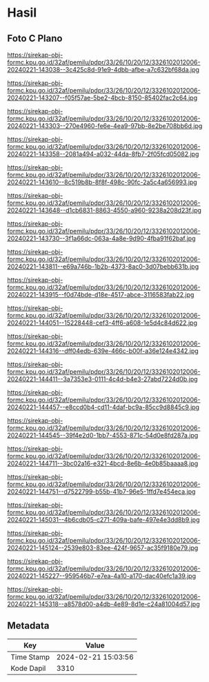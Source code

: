# Hasil

## Foto C Plano

https://sirekap-obj-formc.kpu.go.id/32af/pemilu/pdpr/33/26/10/20/12/3326102012006-20240221-143038--3c425c8d-91e9-4dbb-afbe-a7c632bf68da.jpg

https://sirekap-obj-formc.kpu.go.id/32af/pemilu/pdpr/33/26/10/20/12/3326102012006-20240221-143207--f05f57ae-5be2-4bcb-8150-85402fac2c64.jpg

https://sirekap-obj-formc.kpu.go.id/32af/pemilu/pdpr/33/26/10/20/12/3326102012006-20240221-143303--270e4960-fe6e-4ea9-97bb-8e2be708bb6d.jpg

https://sirekap-obj-formc.kpu.go.id/32af/pemilu/pdpr/33/26/10/20/12/3326102012006-20240221-143358--2081a494-a032-44da-8fb7-2f05fcd05082.jpg

https://sirekap-obj-formc.kpu.go.id/32af/pemilu/pdpr/33/26/10/20/12/3326102012006-20240221-143610--8c519b8b-8f8f-498c-90fc-2a5c4a656993.jpg

https://sirekap-obj-formc.kpu.go.id/32af/pemilu/pdpr/33/26/10/20/12/3326102012006-20240221-143648--d1cb6831-8863-4550-a960-9238a208d23f.jpg

https://sirekap-obj-formc.kpu.go.id/32af/pemilu/pdpr/33/26/10/20/12/3326102012006-20240221-143730--3f1a66dc-063a-4a8e-9d90-4fba91f62baf.jpg

https://sirekap-obj-formc.kpu.go.id/32af/pemilu/pdpr/33/26/10/20/12/3326102012006-20240221-143811--e69a746b-1b2b-4373-8ac0-3d07bebb631b.jpg

https://sirekap-obj-formc.kpu.go.id/32af/pemilu/pdpr/33/26/10/20/12/3326102012006-20240221-143915--f0d74bde-d18e-4517-abce-3116583fab22.jpg

https://sirekap-obj-formc.kpu.go.id/32af/pemilu/pdpr/33/26/10/20/12/3326102012006-20240221-144051--15228448-cef3-4ff6-a608-1e5d4c84d622.jpg

https://sirekap-obj-formc.kpu.go.id/32af/pemilu/pdpr/33/26/10/20/12/3326102012006-20240221-144316--dff04edb-639e-466c-b00f-a36e124e4342.jpg

https://sirekap-obj-formc.kpu.go.id/32af/pemilu/pdpr/33/26/10/20/12/3326102012006-20240221-144411--3a7353e3-0111-4c4d-b4e3-27abd7224d0b.jpg

https://sirekap-obj-formc.kpu.go.id/32af/pemilu/pdpr/33/26/10/20/12/3326102012006-20240221-144457--e8ccd0b4-cd11-4daf-bc9a-85cc9d8845c9.jpg

https://sirekap-obj-formc.kpu.go.id/32af/pemilu/pdpr/33/26/10/20/12/3326102012006-20240221-144545--39f4e2d0-1bb7-4553-871c-54d0e8fd287a.jpg

https://sirekap-obj-formc.kpu.go.id/32af/pemilu/pdpr/33/26/10/20/12/3326102012006-20240221-144711--3bc02a16-e321-4bcd-8e6b-4e0b85baaaa8.jpg

https://sirekap-obj-formc.kpu.go.id/32af/pemilu/pdpr/33/26/10/20/12/3326102012006-20240221-144751--d7522799-b55b-41b7-96e5-1ffd7e454eca.jpg

https://sirekap-obj-formc.kpu.go.id/32af/pemilu/pdpr/33/26/10/20/12/3326102012006-20240221-145031--4b6cdb05-c271-409a-bafe-497e4e3dd8b9.jpg

https://sirekap-obj-formc.kpu.go.id/32af/pemilu/pdpr/33/26/10/20/12/3326102012006-20240221-145124--2539e803-83ee-424f-9657-ac35f9180e79.jpg

https://sirekap-obj-formc.kpu.go.id/32af/pemilu/pdpr/33/26/10/20/12/3326102012006-20240221-145227--959546b7-e7ea-4a10-a170-dac40efc1a39.jpg

https://sirekap-obj-formc.kpu.go.id/32af/pemilu/pdpr/33/26/10/20/12/3326102012006-20240221-145318--a8578d00-a4db-4e89-8d1e-c24a81004d57.jpg


## Metadata

| Key        | Value               |
| ---------- | ------------------- |
| Time Stamp | 2024-02-21 15:03:56 |
| Kode Dapil | 3310                |



